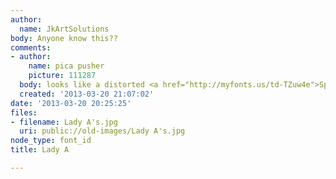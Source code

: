```yaml
---
author:
  name: JkArtSolutions
body: Anyone know this??
comments:
- author:
    name: pica pusher
    picture: 111287
  body: looks like a distorted <a href="http://myfonts.us/td-TZuw4e">Spring LP</a>
  created: '2013-03-20 21:07:02'
date: '2013-03-20 20:25:25'
files:
- filename: Lady A's.jpg
  uri: public://old-images/Lady A's.jpg
node_type: font_id
title: Lady A

---
```

